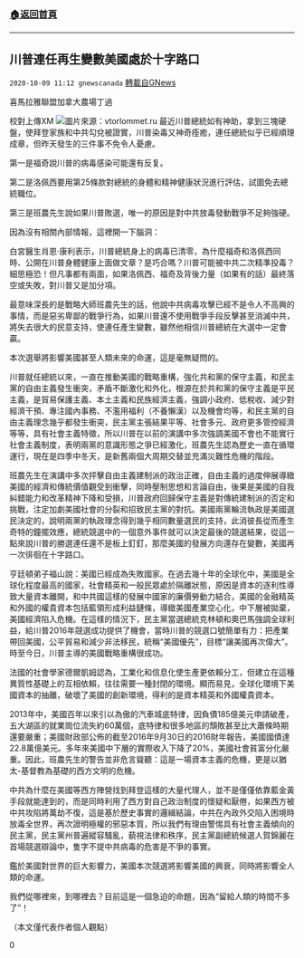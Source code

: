 ###  [:house:返回首頁](https://github.com/ourhimalayas/txt)
---

## 川普連任再生變數美國處於十字路口
`2020-10-09 11:12 gnewscanada` [轉載自GNews](https://gnews.org/zh-hant/413480/)

喜馬拉雅聯盟加拿大農場丁過

校對上傳XM
![]()![](https://s3.amazonaws.com/gnews-media-offload/wp-content/uploads/2020/10/09103209/vtorlommet.ru_.jpg)圖片來源：vtorlommet.ru
最近川普總統如有神助，拿到三塊硬盤，使拜登家族和中共勾兌被證實，川普染毒又神奇痊癒，連任總統似乎已經順理成章，但昨天發生的三件事不免令人憂慮。

第一是福奇說川普的病毒感染可能還有反复。

第二是洛佩西要用第25條款對總統的身體和精神健康狀況進行評估，試圖免去總統職位。

第三是班農先生說如果川普敗選，唯一的原因是對中共放毒發動戰爭不足夠強硬。

因為沒有相關內部情報，這裡開一下腦洞：

白宮醫生肖恩·康利表示，川普總統身上的病毒已清零，為什麼福奇和洛佩西同時、公開在川普身體健康上面做文章？是巧合嗎？川普可能被中共二次精準投毒？細思極恐！但凡事都有兩面，如果洛佩西、福奇及背後力量（如果有的話）最終落空或失敗，對川普又是加分項。

最意味深長的是戰略大師班農先生的話，他說中共病毒攻擊已經不是令人不高興的事情，而是惡劣卑鄙的戰爭行為，如果川普還不使用戰爭手段反擊甚至消滅中共，將失去很大的民意支持，使連任產生變數，雖然他相信川普總統在大選中一定會贏。

本次選舉將影響美國甚至人類未來的命運，這是毫無疑問的。

川普就任總統以來，一直在推動美國的戰略重構，強化共和黨的保守主義，和民主黨的自由主義發生衝突，矛盾不斷激化和外化，根源在於共和黨的保守主義是平民主義，是貿易保護主義、本土主義和民族經濟主義，強調小政府、低稅收、減少對經濟干預、專注國內事務、不濫用福利（不養懶漢）以及機會均等，和民主黨的自由主義理念幾乎都發生衝突，民主黨主張結果平等、社會多元、政府更多管控經濟等等，具有社會主義特徵，所以川普在以前的演講中多次強調美國不會也不能實行社會主義制度，表明兩黨的意識形態之爭已經激化，班農先生認為歷史一直在循環運行，現在是四季中冬天，是新舊兩個大周期交替並充滿災難性危機的階段。

班農先生在演講中多次抨擊自由主義建制派的政治正確，自由主義的過度伸展導緻美國的經濟和傳統價值觀受到衝擊，同時壓制思想和言論自由，後果是美國的自我糾錯能力和改革精神下降和受損，川普政府回歸保守主義是對傳統建制派的否定和挑戰，注定加劇美國社會的分裂和招致民主黨的對抗。美國兩黨輪流執政是美國選民決定的，說明兩黨的執政理念得到幾乎相同數量選民的支持，此消彼長從而產生奇特的鐘擺效應，總統競選中的一個意外事件就可以決定最後的競選結果，從這一點來說川普的勝選連任還不是板上釘釘，那麼美國的發展方向還存在變數，美國再一次徘徊在十字路口。

亨廷頓弟子福山說：美國已經成為失敗國家。在過去幾十年的全球化中，美國是全球化程度最高的國家，社會精英和一般民眾處於隔離狀態，原因是資本的逐利性導致大量資本離開，和中共國這樣的發展中國家的廉價勞動力結合，美國的金融精英和外國的權貴資本包括藍領形成利益鏈條，導緻美國產業空心化，中下層被拋棄，美國經濟陷入危機。在這樣的情況下，民主黨當選總統克林頓和奧巴馬強調全球利益，給川普2016年競選成功提供了機會，當時川普的競選口號簡單有力：把產業帶回美國，公平貿易和減少非法移民，統稱“美國優先”，目標“讓美國再次偉大”。時至今日，川普主導的美國戰略重構很成功。

法國的社會學家德爾凱姆認為，工業化和信息化使生產更依賴分工，但建立在這種異質性基礎上的互相依賴，往往需要一種封閉的環境。顯而易見，全球化環境下美國資本的抽離，破壞了美國的創新環境，得利的是資本精英和外國權貴資本。

2013年中，美國百年以來引以為傲的汽車城底特律，因負債185億美元申請破產，五大湖區的就業崗位流失約60萬個，底特律和很多地區的頹敗甚至比大蕭條時期還要嚴重；美國財政部公佈的截至2016年9月30日的2016財年報告，美國國債達22.8萬億美元。多年來美國中下層的實際收入下降了20%，美國社會貧富分化嚴重。因此，班農先生的警告並非危言聳聽：這是一場資本主義的危機，更是以猶太-基督教為基礎的西方文明的危機。

中共為什麼在美國等西方陣營找到拜登這樣的大量代理人，並不是僅僅依靠藍金黃手段就能達到的，而是同時利用了西方對自己政治制度的懷疑和厭倦，如果西方被中共攻陷將萬劫不復，這是基於歷史事實的邏緝結論，中共在內政外交陷入困境時放毒全世界，再次證明極權的邪惡本質，所以我們有理由警惕具有社會主義傾向的民主黨，民主黨州普遍縱容騷亂，藐視法律和秩序，民主黨副總統候選人賀錦麗在首場競選辯論中，隻字不提中共病毒的危害是不爭的事實。

鑑於美國對世界的巨大影響力，美國本次競選將影響美國的興衰，同時將影響全人類的命運。

我們從哪裡來，到哪裡去？目前這是一個急迫的命題，因為“留給人類的時間不多了”！

（本文僅代表作者個人觀點）

0
